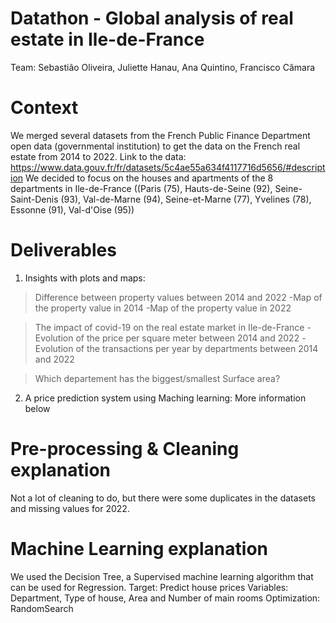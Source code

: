 # Datathon - Global analysis of real estate in Ile-de-France 
Team: Sebastião Oliveira, Juliette Hanau, Ana Quintino, Francisco Câmara

# Context 
We merged several datasets from the French Public Finance Department open data (governmental institution) to get the data on the French real estate from 2014 to 2022.
Link to the data: https://www.data.gouv.fr/fr/datasets/5c4ae55a634f4117716d5656/#description
We decided to focus on the houses and apartments of the 8 departments in Ile-de-France ((Paris (75), Hauts-de-Seine (92), Seine-Saint-Denis (93), Val-de-Marne (94), Seine-et-Marne (77), Yvelines (78), Essonne (91), Val-d'Oise (95))

# Deliverables 
1) Insights with plots and maps: 
> Difference between property values between 2014 and 2022
-Map of the property value in 2014
-Map of the property value in 2022

> The impact of covid-19 on the real estate market in Ile-de-France
-Evolution of the price per square meter between 2014 and 2022
-Evolution of the transactions per year by departments between 2014 and 2022

> Which departement has the biggest/smallest Surface area?

2) A price prediction system using Maching learning:
More information below

# Pre-processing & Cleaning explanation
Not a lot of cleaning to do, but there were some duplicates in the datasets and missing values for 2022. 
 
# Machine Learning explanation 
We used the Decision Tree, a Supervised machine learning algorithm that can be used for Regression.
Target: Predict house prices
Variables: Department, Type of house, Area and Number of main rooms 
Optimization: RandomSearch


